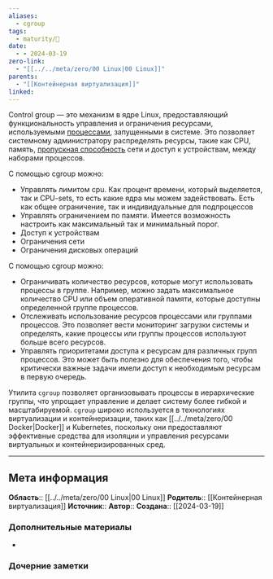 ```yaml
---
aliases:
  - cgroup
tags:
  - maturity/🌱
date:
  - - 2024-03-19
zero-link:
  - "[[../../meta/zero/00 Linux|00 Linux]]"
parents:
  - "[[Контейнерная виртуализация]]"
linked:
---
```

Control group — это механизм в ядре Linux, предоставляющий функциональность управления и ограничения ресурсами, используемыми [процессами](../fundamental/Процесс%20ОС.md), запущенными в системе. Это позволяет системному администратору распределять ресурсы, такие как CPU, память, [пропускная способность](../architecture/Throughput.md) сети и доступ к устройствам, между наборами процессов.

С помощью cgroup можно:
- Управлять лимитом cpu. Как процент времени, который выделяется, так и CPU-sets, то есть какие ядра мы можем задействовать. Есть как общее ограничение, так и индивидуальные для подпроцессов
- Управлять ограничением по памяти. Имеется возможность настроить как максимальный так и минимальный порог.
- Доступ к устройствам
- Ограничения сети
- Ограничения дисковых операций

С помощью cgroup можно:
- Ограничивать количество ресурсов, которые могут использовать процессы в группе. Например, можно задать максимальное количество CPU или объем оперативной памяти, которые доступны определенной группе процессов.
- Отслеживать использование ресурсов процессами или группами процессов. Это позволяет вести мониторинг загрузки системы и определять, какие процессы или группы процессов используют больше всего ресурсов.
- Управлять приоритетами доступа к ресурсам для различных групп процессов. Это может быть полезно для обеспечения того, чтобы критически важные задачи имели доступ к необходимым ресурсам в первую очередь.

Утилита `cgroup` позволяет организовывать процессы в иерархические группы, что упрощает управление и делает систему более гибкой и масштабируемой. `cgroup` широко используется в технологиях виртуализации и контейнеризации, таких как [[../../meta/zero/00 Docker|Docker]] и Kubernetes, поскольку они предоставляют эффективные средства для изоляции и управления ресурсами виртуальных и контейнеризированных сред.
***
## Мета информация
**Область**:: [[../../meta/zero/00 Linux|00 Linux]]
**Родитель**:: [[Контейнерная виртуализация]]
**Источник**:: 
**Автор**:: 
**Создана**:: [[2024-03-19]]
### Дополнительные материалы
- 
### Дочерние заметки
<!-- QueryToSerialize: LIST FROM [[]] WHERE contains(Родитель, this.file.link) or contains(parents, this.file.link) -->
